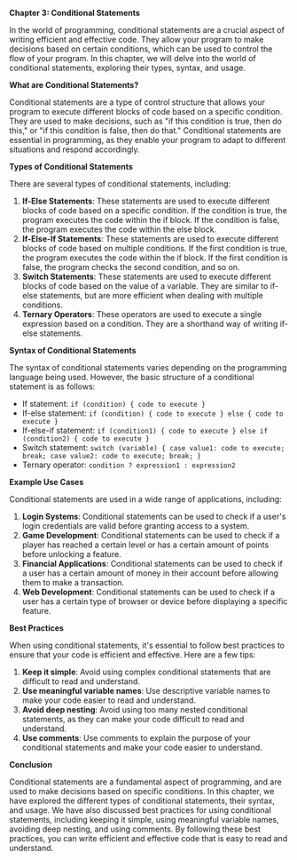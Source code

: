 <p><strong>Chapter 3: Conditional Statements</strong></p>

<p>In the world of programming, conditional statements are a crucial aspect of writing efficient and effective code. They allow your program to make decisions based on certain conditions, which can be used to control the flow of your program. In this chapter, we will delve into the world of conditional statements, exploring their types, syntax, and usage.</p>

<p><strong>What are Conditional Statements?</strong></p>

<p>Conditional statements are a type of control structure that allows your program to execute different blocks of code based on a specific condition. They are used to make decisions, such as "if this condition is true, then do this," or "if this condition is false, then do that." Conditional statements are essential in programming, as they enable your program to adapt to different situations and respond accordingly.</p>

<p><strong>Types of Conditional Statements</strong></p>

<p>There are several types of conditional statements, including:</p>

<ol>
<li><strong>If-Else Statements</strong>: These statements are used to execute different blocks of code based on a specific condition. If the condition is true, the program executes the code within the if block. If the condition is false, the program executes the code within the else block.</li>
<li><strong>If-Else-If Statements</strong>: These statements are used to execute different blocks of code based on multiple conditions. If the first condition is true, the program executes the code within the if block. If the first condition is false, the program checks the second condition, and so on.</li>
<li><strong>Switch Statements</strong>: These statements are used to execute different blocks of code based on the value of a variable. They are similar to if-else statements, but are more efficient when dealing with multiple conditions.</li>
<li><strong>Ternary Operators</strong>: These operators are used to execute a single expression based on a condition. They are a shorthand way of writing if-else statements.</li>
</ol>

<p><strong>Syntax of Conditional Statements</strong></p>

<p>The syntax of conditional statements varies depending on the programming language being used. However, the basic structure of a conditional statement is as follows:</p>

<ul>
<li>If statement: <code>if (condition) { code to execute }</code></li>
<li>If-else statement: <code>if (condition) { code to execute } else { code to execute }</code></li>
<li>If-else-if statement: <code>if (condition1) { code to execute } else if (condition2) { code to execute }</code></li>
<li>Switch statement: <code>switch (variable) { case value1: code to execute; break; case value2: code to execute; break; }</code></li>
<li>Ternary operator: <code>condition ? expression1 : expression2</code></li>
</ul>

<p><strong>Example Use Cases</strong></p>

<p>Conditional statements are used in a wide range of applications, including:</p>

<ol>
<li><strong>Login Systems</strong>: Conditional statements can be used to check if a user's login credentials are valid before granting access to a system.</li>
<li><strong>Game Development</strong>: Conditional statements can be used to check if a player has reached a certain level or has a certain amount of points before unlocking a feature.</li>
<li><strong>Financial Applications</strong>: Conditional statements can be used to check if a user has a certain amount of money in their account before allowing them to make a transaction.</li>
<li><strong>Web Development</strong>: Conditional statements can be used to check if a user has a certain type of browser or device before displaying a specific feature.</li>
</ol>

<p><strong>Best Practices</strong></p>

<p>When using conditional statements, it's essential to follow best practices to ensure that your code is efficient and effective. Here are a few tips:</p>

<ol>
<li><strong>Keep it simple</strong>: Avoid using complex conditional statements that are difficult to read and understand.</li>
<li><strong>Use meaningful variable names</strong>: Use descriptive variable names to make your code easier to read and understand.</li>
<li><strong>Avoid deep nesting</strong>: Avoid using too many nested conditional statements, as they can make your code difficult to read and understand.</li>
<li><strong>Use comments</strong>: Use comments to explain the purpose of your conditional statements and make your code easier to understand.</li>
</ol>

<p><strong>Conclusion</strong></p>

<p>Conditional statements are a fundamental aspect of programming, and are used to make decisions based on specific conditions. In this chapter, we have explored the different types of conditional statements, their syntax, and usage. We have also discussed best practices for using conditional statements, including keeping it simple, using meaningful variable names, avoiding deep nesting, and using comments. By following these best practices, you can write efficient and effective code that is easy to read and understand.</p>
